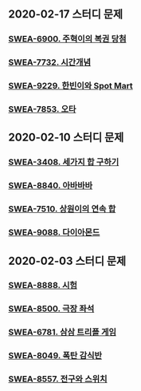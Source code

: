 ## 2020-02-17 스터디 문제

### [SWEA-6900. 주혁이의 복권 당첨](<https://swexpertacademy.com/main/code/problem/problemDetail.do?contestProbId=AWh4FhG6Ei4DFAXp&categoryId=AWh4FhG6Ei4DFAXp&categoryType=CODE>)

### [SWEA-7732. 시간개념](<https://swexpertacademy.com/main/code/problem/problemDetail.do?contestProbId=AWrDLM0aRA8DFARG&categoryId=AWrDLM0aRA8DFARG&categoryType=CODE>)

### [SWEA-9229. 한빈이와 Spot Mart](<https://swexpertacademy.com/main/code/problem/problemDetail.do?contestProbId=AW8Wj7cqbY0DFAXN&categoryId=AW8Wj7cqbY0DFAXN&categoryType=CODE>)

### [SWEA-7853. 오타](<https://swexpertacademy.com/main/code/problem/problemDetail.do?contestProbId=AWttUKkq5hQDFASy&categoryId=AWttUKkq5hQDFASy&categoryType=CODE>)



## 2020-02-10 스터디 문제

### [SWEA-3408. 세가지 합 구하기](<https://swexpertacademy.com/main/code/problem/problemDetail.do?contestProbId=AWEbPukqySUDFAWs&categoryId=AWEbPukqySUDFAWs&categoryType=CODE>)

### [SWEA-8840. 아바바바](<https://swexpertacademy.com/main/code/problem/problemDetail.do?contestProbId=AW4Z8x2KAL8DFAQ7&categoryId=AW4Z8x2KAL8DFAQ7&categoryType=CODE>)

### [SWEA-7510. 상원이의 연속 합](<https://swexpertacademy.com/main/code/problem/problemDetail.do?contestProbId=AWoEzJFa2A4DFARq&categoryId=AWoEzJFa2A4DFARq&categoryType=CODE>)

### [SWEA-9088. 다이아몬드](<https://swexpertacademy.com/main/code/problem/problemDetail.do?contestProbId=AW7Oktj6WMQDFAWY&categoryId=AW7Oktj6WMQDFAWY&categoryType=CODE>)



## 2020-02-03 스터디 문제

### [SWEA-8888. 시험](https://swexpertacademy.com/main/code/problem/problemDetail.do?contestProbId=AW45RuSae2gDFAQ7&categoryId=AW45RuSae2gDFAQ7&categoryType=CODE)

### [SWEA-8500. 극장 좌석](<https://swexpertacademy.com/main/code/problem/problemDetail.do?contestProbId=AWz5yIfq74QDFARQ&categoryId=AWz5yIfq74QDFARQ&categoryType=CODE>)

### [SWEA-6781. 삼삼 트리플 게임](<https://swexpertacademy.com/main/code/problem/problemDetail.do?contestProbId=AWgqpQV6r8gDFAW0&categoryId=AWgqpQV6r8gDFAW0&categoryType=CODE#;return%20false;>)

### [SWEA-8049. 폭탄 감식반](<https://swexpertacademy.com/main/code/problem/problemDetail.do?contestProbId=AWv0_-j6aRsDFASy&categoryId=AWv0_-j6aRsDFASy&categoryType=CODE>)

### [SWEA-8557. 전구와 스위치](<https://swexpertacademy.com/main/code/problem/problemDetail.do?contestProbId=AW1BtxRq2fkDFARC>)

